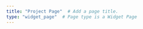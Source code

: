 ```yaml
---
title: "Project Page"  # Add a page title.
type: "widget_page"  # Page type is a Widget Page
---
```

